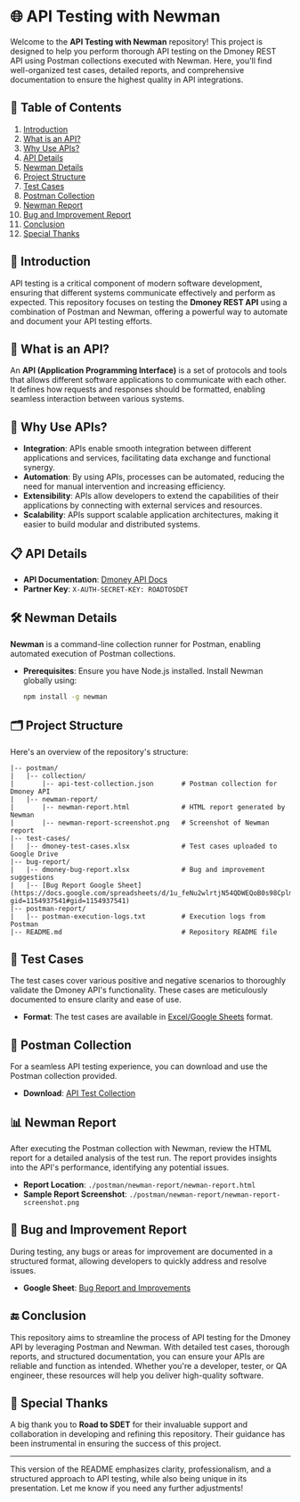 # 🌐 API Testing with Newman

Welcome to the **API Testing with Newman** repository! This project is designed to help you perform thorough API testing on the Dmoney REST API using Postman collections executed with Newman. Here, you'll find well-organized test cases, detailed reports, and comprehensive documentation to ensure the highest quality in API integrations.

## 📖 Table of Contents

1. [Introduction](#introduction)
2. [What is an API?](#what-is-an-api)
3. [Why Use APIs?](#why-use-apis)
4. [API Details](#api-details)
5. [Newman Details](#newman-details)
6. [Project Structure](#project-structure)
7. [Test Cases](#test-cases)
8. [Postman Collection](#postman-collection)
9. [Newman Report](#newman-report)
10. [Bug and Improvement Report](#bug-and-improvement-report)
11. [Conclusion](#conclusion)
12. [Special Thanks](#special-thanks)

## 🌟 Introduction

API testing is a critical component of modern software development, ensuring that different systems communicate effectively and perform as expected. This repository focuses on testing the **Dmoney REST API** using a combination of Postman and Newman, offering a powerful way to automate and document your API testing efforts.

## 🤔 What is an API?

An **API (Application Programming Interface)** is a set of protocols and tools that allows different software applications to communicate with each other. It defines how requests and responses should be formatted, enabling seamless interaction between various systems.

## 🚀 Why Use APIs?

- **Integration**: APIs enable smooth integration between different applications and services, facilitating data exchange and functional synergy.
- **Automation**: By using APIs, processes can be automated, reducing the need for manual intervention and increasing efficiency.
- **Extensibility**: APIs allow developers to extend the capabilities of their applications by connecting with external services and resources.
- **Scalability**: APIs support scalable application architectures, making it easier to build modular and distributed systems.

## 📋 API Details

- **API Documentation**: [Dmoney API Docs](#)
- **Partner Key**: `X-AUTH-SECRET-KEY: ROADTOSDET`

## 🛠️ Newman Details

**Newman** is a command-line collection runner for Postman, enabling automated execution of Postman collections.

- **Prerequisites**: Ensure you have Node.js installed. Install Newman globally using:
  ```bash
  npm install -g newman
  ```

## 🗂️ Project Structure

Here's an overview of the repository's structure:

```
|-- postman/
|   |-- collection/
|       |-- api-test-collection.json       # Postman collection for Dmoney API
|   |-- newman-report/
|       |-- newman-report.html             # HTML report generated by Newman
|       |-- newman-report-screenshot.png   # Screenshot of Newman report
|-- test-cases/
|   |-- dmoney-test-cases.xlsx             # Test cases uploaded to Google Drive
|-- bug-report/
|   |-- dmoney-bug-report.xlsx             # Bug and improvement suggestions
|   |-- [Bug Report Google Sheet](https://docs.google.com/spreadsheets/d/1u_feNu2wlrtjN54QDWEQoB0s98CplmUtwLOM4YEnUks/edit?gid=1154937541#gid=1154937541)
|-- postman-report/
|   |-- postman-execution-logs.txt         # Execution logs from Postman
|-- README.md                              # Repository README file
```

## 🧪 Test Cases

The test cases cover various positive and negative scenarios to thoroughly validate the Dmoney API's functionality. These cases are meticulously documented to ensure clarity and ease of use.

- **Format**: The test cases are available in [Excel/Google Sheets](https://docs.google.com/spreadsheets/d/1sZnFtcf6DxbtNWK3FzHq0eQZ_XfImFoQ/edit?usp=sharing) format.

## 📂 Postman Collection

For a seamless API testing experience, you can download and use the Postman collection provided.

- **Download**: [API Test Collection](#)

## 📊 Newman Report

After executing the Postman collection with Newman, review the HTML report for a detailed analysis of the test run. The report provides insights into the API's performance, identifying any potential issues.

- **Report Location**: `./postman/newman-report/newman-report.html`
- **Sample Report Screenshot**: `./postman/newman-report/newman-report-screenshot.png`

## 🐞 Bug and Improvement Report

During testing, any bugs or areas for improvement are documented in a structured format, allowing developers to quickly address and resolve issues.

- **Google Sheet**: [Bug Report and Improvements](https://docs.google.com/spreadsheets/d/1M7D4HLxMj_6_ujvUKBwG7-uCsdDzpaJj/edit?usp=sharing)

## 🔚 Conclusion

This repository aims to streamline the process of API testing for the Dmoney API by leveraging Postman and Newman. With detailed test cases, thorough reports, and structured documentation, you can ensure your APIs are reliable and function as intended. Whether you're a developer, tester, or QA engineer, these resources will help you deliver high-quality software.

## 🙏 Special Thanks

A big thank you to **Road to SDET** for their invaluable support and collaboration in developing and refining this repository. Their guidance has been instrumental in ensuring the success of this project.

---

This version of the README emphasizes clarity, professionalism, and a structured approach to API testing, while also being unique in its presentation. Let me know if you need any further adjustments!
